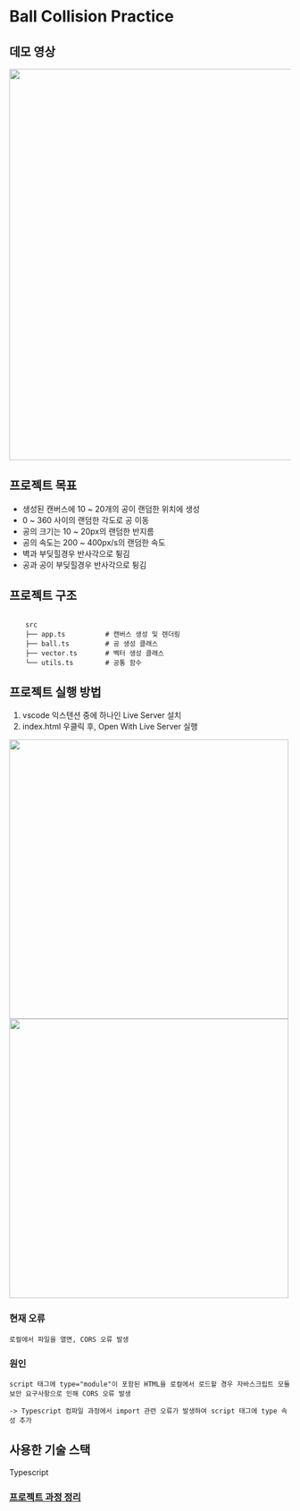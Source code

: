 # Ball Collision Practice

## 데모 영상
<img src="https://res.cloudinary.com/dr4ka7tze/image/upload/v1657829505/we-ar-assignment-min_zj2ed3.gif" width="700px"/>

## 프로젝트 목표

- 생성된 캔버스에 10 ~ 20개의 공이 랜덤한 위치에 생성
- 0 ~ 360 사이의 랜덤한 각도로 공 이동
- 공의 크기는 10 ~ 20px의 랜덤한 반지름
- 공의 속도는 200 ~ 400px/s의 랜덤한 속도
- 벽과 부딪힐경우 반사각으로 튕김
- 공과 공이 부딪힐경우 반사각으로 튕김

## 프로젝트 구조
```

    src
    ├── app.ts          # 캔버스 생성 및 렌더링
    ├── ball.ts         # 공 생성 클래스
    ├── vector.ts       # 벡터 생성 클래스
    └── utils.ts        # 공통 함수

```

## 프로젝트 실행 방법
1. vscode 익스텐션 중에 하나인 Live Server 설치
2. index.html 우클릭 후, Open With Live Server 실행

<img src="https://velog.velcdn.com/images/mooon3356/post/0a4f2559-92b5-4935-8209-103633b379a6/image.png" width="500px"/>

<img src="https://velog.velcdn.com/images/mooon3356/post/f1b3a5f5-76a6-404b-a2f4-02176d28ea40/image.png" width="500px"/>

### 현재 오류
```
로컬에서 파일을 열면, CORS 오류 발생
```

### 원인
```
script 태그에 type="module"이 포함된 HTML을 로컬에서 로드할 경우 자바스크립트 모듈 보안 요구사항으로 인해 CORS 오류 발생

-> Typescript 컴파일 과정에서 import 관련 오류가 발생하여 script 태그에 type 속성 추가 
```

## 사용한 기술 스택
Typescript

### [프로젝트 과정 정리](https://github.com/mooon3356/ball-collision-practice/blob/master/client/README.md)